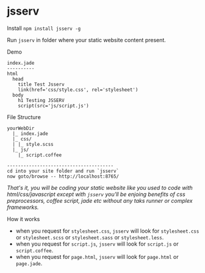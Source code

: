 jsserv
======

Install `npm install jsserv -g`

Run `jsserv` in folder where your static website content present.

Demo

    index.jade
    ----------
    html
      head
        title Test Jsserv
        link(href='css/style.css', rel='stylesheet')
      body
        h1 Testing JSSERV
        script(src='js/script.js')

    
File Structure

    yourWebDir
      |_ index.jade
      |_ css/
      | |_ style.scss
      |_ js/
        |_ script.coffee

    ---------------------------------------
    cd into your site folder and run `jsserv`
    now goto/browse -- http://localhost:8765/
        
*That's it, you will be coding your static website like you used to code with html/css/javascript except with `jsserv` you'll be enjoing benefits of css preprocessors, coffee script, jade etc without any taks runner or complex frameworks.*

How it works
  - when you request for `stylesheet.css`, `jsserv` will look for `stylesheet.css` or `stylesheet.scss` or `stylesheet.sass` or `stylesheet.less`.
  - when you request for `script.js`, `jsserv` will look for `script.js` or `script.coffee`.
  - when you request for `page.html`, `jsserv` will look for `page.html` or `page.jade`.
